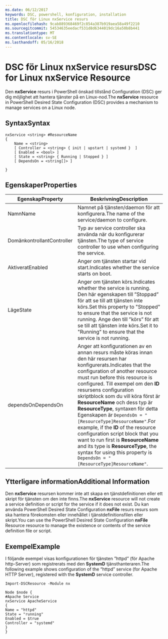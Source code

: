 ```yaml
---
ms.date: 06/12/2017
keywords: DSC, powershell, konfiguration, installation
title: DSC för Linux nxService resurs
ms.openlocfilehash: 9cab889368469f2c854a387b919aea58a49f2210
ms.sourcegitcommit: 54534635eedacf531d8d6344019dc16a50b8b441
ms.translationtype: MT
ms.contentlocale: sv-SE
ms.lasthandoff: 05/16/2018
---
```

# <a name="dsc-for-linux-nxservice-resource"></a><span data-ttu-id="5462d-103">DSC för Linux nxService resurs</span><span class="sxs-lookup"><span data-stu-id="5462d-103">DSC for Linux nxService Resource</span></span>

<span data-ttu-id="5462d-104">Den **nxService** resurs i PowerShell önskad tillstånd Configuration (DSC) ger dig möjlighet att hantera tjänster på en Linux-nod.</span><span class="sxs-lookup"><span data-stu-id="5462d-104">The **nxService** resource in PowerShell Desired State Configuration (DSC) provides a mechanism to manage services on a Linux node.</span></span>

## <a name="syntax"></a><span data-ttu-id="5462d-105">Syntax</span><span class="sxs-lookup"><span data-stu-id="5462d-105">Syntax</span></span>

```
nxService <string> #ResourceName
{
    Name = <string>
    [ Controller = <string> { init | upstart | systemd }  ]
    [ Enabled = <bool> ]
    [ State = <string> { Running | Stopped } ]
    [ DependsOn = <string[]> ]

}
```

## <a name="properties"></a><span data-ttu-id="5462d-106">Egenskaper</span><span class="sxs-lookup"><span data-stu-id="5462d-106">Properties</span></span>
|  <span data-ttu-id="5462d-107">Egenskap</span><span class="sxs-lookup"><span data-stu-id="5462d-107">Property</span></span> |  <span data-ttu-id="5462d-108">Beskrivning</span><span class="sxs-lookup"><span data-stu-id="5462d-108">Description</span></span> |
|---|---|
| <span data-ttu-id="5462d-109">Namn</span><span class="sxs-lookup"><span data-stu-id="5462d-109">Name</span></span>| <span data-ttu-id="5462d-110">Namnet på tjänsten/daemon för att konfigurera.</span><span class="sxs-lookup"><span data-stu-id="5462d-110">The name of the service/daemon to configure.</span></span>|
| <span data-ttu-id="5462d-111">Domänkontrollant</span><span class="sxs-lookup"><span data-stu-id="5462d-111">Controller</span></span>| <span data-ttu-id="5462d-112">Typ av service controller ska använda när du konfigurerar tjänsten.</span><span class="sxs-lookup"><span data-stu-id="5462d-112">The type of service controller to use when configuring the service.</span></span>|
| <span data-ttu-id="5462d-113">Aktiverat</span><span class="sxs-lookup"><span data-stu-id="5462d-113">Enabled</span></span>| <span data-ttu-id="5462d-114">Anger om tjänsten startar vid start.</span><span class="sxs-lookup"><span data-stu-id="5462d-114">Indicates whether the service starts on boot.</span></span>|
| <span data-ttu-id="5462d-115">Läge</span><span class="sxs-lookup"><span data-stu-id="5462d-115">State</span></span>| <span data-ttu-id="5462d-116">Anger om tjänsten körs.</span><span class="sxs-lookup"><span data-stu-id="5462d-116">Indicates whether the service is running.</span></span> <span data-ttu-id="5462d-117">Den här egenskapen till ”Stoppad” för att se till att tjänsten inte körs.</span><span class="sxs-lookup"><span data-stu-id="5462d-117">Set this property to "Stopped" to ensure that the service is not running.</span></span> <span data-ttu-id="5462d-118">Ange den till ”körs” för att se till att tjänsten inte körs.</span><span class="sxs-lookup"><span data-stu-id="5462d-118">Set it to "Running" to ensure that the service is not running.</span></span>|
| <span data-ttu-id="5462d-119">dependsOn</span><span class="sxs-lookup"><span data-stu-id="5462d-119">DependsOn</span></span> | <span data-ttu-id="5462d-120">Anger att konfigurationen av en annan resurs måste köras innan den här resursen har konfigurerats.</span><span class="sxs-lookup"><span data-stu-id="5462d-120">Indicates that the configuration of another resource must run before this resource is configured.</span></span> <span data-ttu-id="5462d-121">Till exempel om den **ID** resursens configuration skriptblock som du vill köra först är **ResourceName** och dess typ är **ResourceType**, syntaxen för detta Egenskapen är `DependsOn = "[ResourceType]ResourceName"`.</span><span class="sxs-lookup"><span data-stu-id="5462d-121">For example, if the **ID** of the resource configuration script block that you want to run first is **ResourceName** and its type is **ResourceType**, the syntax for using this property is `DependsOn = "[ResourceType]ResourceName"`.</span></span>|


## <a name="additional-information"></a><span data-ttu-id="5462d-122">Ytterligare information</span><span class="sxs-lookup"><span data-stu-id="5462d-122">Additional Information</span></span>

<span data-ttu-id="5462d-123">Den **nxService** resursen kommer inte att skapa en tjänstdefinitionen eller ett skript för tjänsten om den inte finns.</span><span class="sxs-lookup"><span data-stu-id="5462d-123">The **nxService** resource will not create a service definition or script for the service if it does not exist.</span></span> <span data-ttu-id="5462d-124">Du kan använda PowerShell Desired State Configuration **nxFile** resurs resurs som ska hantera förekomsten eller innehållet i tjänstdefinitionsfilen eller skript.</span><span class="sxs-lookup"><span data-stu-id="5462d-124">You can use the PowerShell Desired State Configuration **nxFile** Resource resource to manage the existence or contents of the service definition file or script.</span></span>

## <a name="example"></a><span data-ttu-id="5462d-125">Exempel</span><span class="sxs-lookup"><span data-stu-id="5462d-125">Example</span></span>

<span data-ttu-id="5462d-126">I följande exempel visas konfigurationen för tjänsten ”httpd” (för Apache http-Server) som registrerats med den **SystemD** tjänsthanteraren.</span><span class="sxs-lookup"><span data-stu-id="5462d-126">The following example shows configuration of the “httpd” service (for Apache HTTP Server), registered with the **SystemD** service controller.</span></span>

```
Import-DSCResource -Module nx

Node $node {
#Apache Service
nxService ApacheService
{
Name = "httpd"
State = "running"
Enabled = $true
Controller = "systemd"
}
}
```